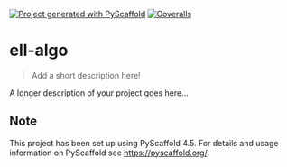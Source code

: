 <!-- These are examples of badges you might want to add to your README:
     please update the URLs accordingly

[![Built Status](https://api.cirrus-ci.com/github/<USER>/ell-algo.svg?branch=main)](https://cirrus-ci.com/github/<USER>/ell-algo)
[![ReadTheDocs](https://readthedocs.org/projects/ell-algo/badge/?version=latest)](https://ell-algo.readthedocs.io/en/stable/)
[![Coveralls](https://img.shields.io/coveralls/github/<USER>/ell-algo/main.svg)](https://coveralls.io/r/<USER>/ell-algo)
[![PyPI-Server](https://img.shields.io/pypi/v/ell-algo.svg)](https://pypi.org/project/ell-algo/)
[![Conda-Forge](https://img.shields.io/conda/vn/conda-forge/ell-algo.svg)](https://anaconda.org/conda-forge/ell-algo)
[![Monthly Downloads](https://pepy.tech/badge/ell-algo/month)](https://pepy.tech/project/ell-algo)
[![Twitter](https://img.shields.io/twitter/url/http/shields.io.svg?style=social&label=Twitter)](https://twitter.com/ell-algo)
-->

[![Project generated with PyScaffold](https://img.shields.io/badge/-PyScaffold-005CA0?logo=pyscaffold)](https://pyscaffold.org/)
[![Coveralls](https://img.shields.io/coveralls/github/luk036/ell-algo/main.svg)](https://coveralls.io/r/luk036/ell-algo)

# ell-algo

> Add a short description here!

A longer description of your project goes here...


<!-- pyscaffold-notes -->

## Note

This project has been set up using PyScaffold 4.5. For details and usage
information on PyScaffold see https://pyscaffold.org/.

